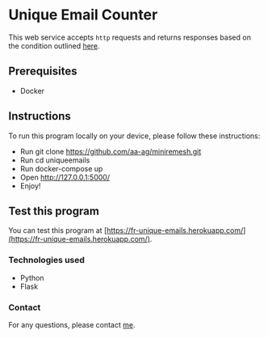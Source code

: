 # Unique Email Counter

This web service accepts `http` requests and returns responses based on the condition outlined [here](https://fetch-hiring.s3.amazonaws.com/email.html).

## Prerequisites

- Docker

## Instructions
To run this program locally on your device, please follow these instructions:

- Run git clone https://github.com/aa-ag/miniremesh.git
- Run cd uniqueemails
- Run docker-compose up
- Open http://127.0.0.1:5000/
- Enjoy!

## Test this program

You can test this program at [https://fr-unique-emails.herokuapp.com/](https://fr-unique-emails.herokuapp.com/).

### Technologies used

- Python
- Flask

### Contact

For any questions, please contact [me](https://www.linkedin.com/in/aa-ag/).